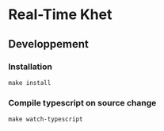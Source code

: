 # Real-Time Khet

## Developpement

### Installation

`make install`

### Compile typescript on source change

`make watch-typescript`

